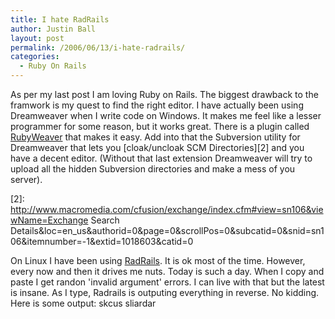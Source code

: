 ```yaml
---
title: I hate RadRails
author: Justin Ball
layout: post
permalink: /2006/06/13/i-hate-radrails/
categories:
  - Ruby On Rails
---
```


As per my last post I am loving Ruby on Rails. The biggest drawback to the framwork is my quest to find the right editor.
I have actually been using Dreamweaver when I write code on Windows. It makes me feel like a lesser programmer for some reason,
but it works great. There is a plugin called [RubyWeaver][1] that makes it easy. Add into that the Subversion utility for
Dreamweaver that lets you [cloak/uncloak SCM Directories][2] and you have a decent editor.
(Without that last extension Dreamweaver will try to upload all the hidden Subversion directories and make a mess of you server).

 [1]: http://www.ridingtheclutch.com/
 [2]: http://www.macromedia.com/cfusion/exchange/index.cfm#view=sn106&viewName=Exchange Search Details&loc=en_us&authorid=0&page=0&scrollPos=0&subcatid=0&snid=sn106&itemnumber=-1&extid=1018603&catid=0

On Linux I have been using [RadRails][3]. It is ok most of the time. However, every now and then it drives me nuts.
Today is such a day. When I copy and paste I get randon 'invalid argument' errors. I can live with that but the latest is insane.
As I type, Radrails is outputing everything in reverse. No kidding. Here is some output:
skcus sliardar

 [3]: http://www.radrails.org/
